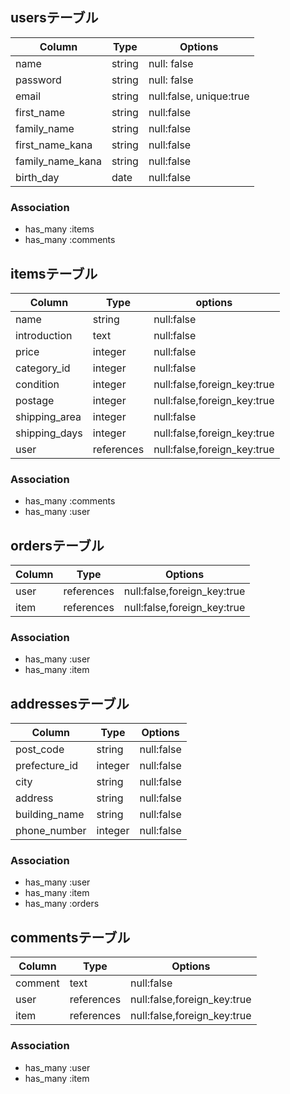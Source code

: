 
## usersテーブル
| Column            | Type        | Options                  |
|-------------------|-------------|--------------------------|
| name              | string      | null: false              |
| password          | string      | null: false              |
| email             | string      | null:false, unique:true  |
| first_name        | string      | null:false               |
| family_name       | string      | null:false               |
| first_name_kana   | string      | null:false               |
| family_name_kana  | string      | null:false               |
| birth_day         | date        | null:false               |


### Association
- has_many :items
- has_many :comments



## itemsテーブル
| Column         | Type        | options                     |
|----------------|-------------|-----------------------------|
| name           | string      | null:false                  |
| introduction   | text        | null:false                  |
| price          | integer     | null:false                  |
| category_id    | integer     | null:false                  |
| condition      | integer     | null:false,foreign_key:true |
| postage        | integer     | null:false,foreign_key:true |
| shipping_area  | integer     | null:false                  |
| shipping_days  | integer     | null:false,foreign_key:true |
| user           | references  | null:false,foreign_key:true |


### Association
- has_many :comments
- has_many :user


## ordersテーブル
| Column   | Type        | Options                      |
|----------|-------------|------------------------------|
| user     | references  | null:false,foreign_key:true  |
| item     | references  | null:false,foreign_key:true  |

### Association
- has_many :user
- has_many :item


## addressesテーブル
| Column         | Type       | Options      |
|----------------|------------|--------------|
| post_code      | string     | null:false   |
| prefecture_id  | integer    | null:false   |
| city           | string     | null:false   |
| address        | string     | null:false   |
| building_name  | string     | null:false   |
| phone_number   | integer    | null:false   |


### Association
- has_many :user
- has_many :item
- has_many :orders





## commentsテーブル
| Column   | Type        | Options                      |
|----------|-------------|------------------------------|
| comment  | text        | null:false                   |
| user     | references  | null:false,foreign_key:true  |
| item     | references  | null:false,foreign_key:true  |


### Association
- has_many :user
- has_many :item
